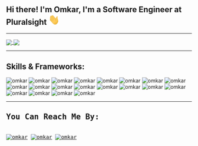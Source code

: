 <h2 align="left"> Hi there! I'm Omkar, I'm a Software Engineer at Pluralsight <img src="https://raw.githubusercontent.com/ABSphreak/ABSphreak/master/gifs/Hi.gif" width="30px"> </h2>

<!-- <h4 align="justify">Dedicated and efficient aspiring fullstack web developer. Worked through 1000+ hours of Bootcamp structure, learning HTML, CSS, JavaScript, MongoDB, ExpressJs, ReactJs, NodeJs, and Data Structures and Algorithms along with 5+ collaborative and personal projects. Eager to tackle web development challenges to achieve lasting impacts on user experience.
</h4>

<h4>You can see my Resume
  <a href="https://drive.google.com/file/d/1m4kMELpSOM_3S72B-IXB5J98042QbE8Y/view?usp=sharing" target="blank">here</a>.
</h4> -->

<!---<div align="center">
<img src="https://camo.githubusercontent.com/5ddf73ad3a205111cf8c686f687fc216c2946a75005718c8da5b837ad9de78c9/68747470733a2f2f7468756d62732e6766796361742e636f6d2f4576696c4e657874446576696c666973682d736d616c6c2e676966" width="550" />
</div>--->

<hr/>

<div align="left">
<a href="https://github.com/MartinHeinz/MartinHeinz">
  <img align="center" src="https://github-readme-stats.vercel.app/api/top-langs/?username=omjoshi29&theme=outrun"  height="190px" />
</a>
<a href="https://github.com/MartinHeinz/MartinHeinz">
  <img align="center" src="https://github-readme-stats.vercel.app/api?username=omjoshi29&count_private=true&theme=outrun&show_icons=true"  height="190px" />
</a>
</div>

<hr/>

<div align="left">
<h2 align="left">Skills & Frameworks:</h2>
  <p align="left">
  <img src="https://img.shields.io/badge/HTML5-E34F26?style=for-the-badge&logo=html5&logoColor=white" alt="omkar"/>
    <img src="https://img.shields.io/badge/CSS3-1572B6?style=for-the-badge&logo=css3&logoColor=white" alt="omkar"/>
    <img src="https://img.shields.io/badge/JavaScript-323330?style=for-the-badge&logo=javascript&logoColor=F7DF1E" alt="omkar"/>
    <img src="https://img.shields.io/badge/TypeScript-007ACC?style=for-the-badge&logo=typescript&logoColor=white" alt="omkar"/>
    <img src="https://img.shields.io/badge/React-20232A?style=for-the-badge&logo=react&logoColor=61DAFB" alt="omkar"/>
    <img src="https://img.shields.io/badge/Redux-593D88?style=for-the-badge&logo=redux&logoColor=white" alt="omkar"/>
    <img src="https://img.shields.io/badge/MongoDB-4EA94B?style=for-the-badge&logo=mongodb&logoColor=white" alt="omkar"/>
    <img src="https://img.shields.io/badge/Express.js-000000?style=for-the-badge&logo=express&logoColor=white" alt="omkar"/>
    <img src="https://img.shields.io/badge/Node.js-339933?style=for-the-badge&logo=nodedotjs&logoColor=white" alt="omkar"/>
    <img src="https://img.shields.io/badge/Bootstrap-563D7C?style=for-the-badge&logo=bootstrap&logoColor=white" alt="omkar"/>
    <img src="https://img.shields.io/badge/Material%20UI-007FFF?style=for-the-badge&logo=mui&logoColor=white" alt="omkar"/>
    <img src="https://img.shields.io/badge/Tailwind_CSS-38B2AC?style=for-the-badge&logo=tailwind-css&logoColor=white" alt="omkar"/>
    <img src="https://img.shields.io/badge/Chakra--UI-319795?style=for-the-badge&logo=chakra-ui&logoColor=white" alt="omkar"/>
    <img src="https://img.shields.io/badge/Jest-C21325?style=for-the-badge&logo=jest&logoColor=white" alt="omkar"/>
    <img src="https://img.shields.io/badge/Cypress-17202C?style=for-the-badge&logo=cypress&logoColor=white" alt="omkar"/>
    <img src="https://img.shields.io/badge/GitHub-100000?style=for-the-badge&logo=github&logoColor=white" alt="omkar"/>
    <img src="https://img.shields.io/badge/Ubuntu-E95420?style=for-the-badge&logo=ubuntu&logoColor=white" alt="omkar"/>
    <img src="https://img.shields.io/badge/npm-CB3837?style=for-the-badge&logo=npm&logoColor=white" alt="omkar"/>
    <img src="https://img.shields.io/badge/Netlify-00C7B7?style=for-the-badge&logo=netlify&logoColor=white" alt="omkar"/>
    <img src="https://img.shields.io/badge/Heroku-430098?style=for-the-badge&logo=heroku&logoColor=white" alt="omkar"/>
  </p>
</div>

<hr/>

<div align="left">
  <samp>
    <h2 align="left">You Can Reach Me By:</h2>
    <p align="left">
      <br/>
      <a href="https://www.linkedin.com/in/omkar-joshi-969865168/" target="blank"><img align="center"
         src="https://img.shields.io/badge/linkedin-%231DA1F2.svg?style=for-the-badge&logo=linkedin&logoColor=white"
         alt="omkar" height="30"/></a>
      <a href="https://omjoshi2908@gmail.com" target="blank"><img align="center"
         src="https://img.shields.io/badge/gmail-EA4335.svg?style=for-the-badge&logo=gmail&logoColor=white"
         alt="omkar" height="30"/></a>
      <a href="https://omjoshi.netlify.app" target="blank"><img align="center"
         src="https://img.shields.io/badge/-PORTFOLIO-3423A6?style=flat&logo=Google-Chrome&logoColor=white"
         alt="omkar" height="30"/></a>
    </p>
  </samp>
</div>
